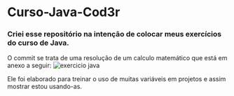 # Curso-Java-Cod3r
<h3>Criei esse repositório na intenção de colocar meus exercícios do curso de Java.</h3>

O commit se trata de uma resolução de um calculo matemático que está em anexo a seguir:
![exercicio java](https://user-images.githubusercontent.com/94095714/169627954-6f1efcaf-7617-4c16-8bb9-36ea3d36acdd.png)

Ele foi elaborado para treinar o uso de muitas variáveis em projetos e assim mostrar estou usando-as.
